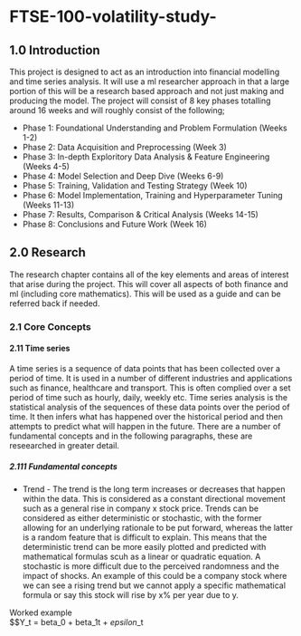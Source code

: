 # FTSE-100-volatility-study-

## 1.0 Introduction
This project is designed to act as an introduction into financial modelling and time series analysis. It will use a ml researcher approach in that a large portion of this will be a research based approach and not just making and producing the model. The project will consist of 8 key phases totalling around 16 weeks and will roughly consist of the following;

* Phase 1: Foundational Understanding and Problem Formulation (Weeks 1-2)
* Phase 2: Data Acquisition and Preprocessing (Week 3)
* Phase 3: In-depth Exploritory Data Analysis & Feature Engineering (Weeks 4-5)
* Phase 4: Model Selection and Deep Dive (Weeks 6-9)
* Phase 5: Training, Validation and Testing Strategy (Week 10)
* Phase 6: Model Implementation, Training and Hyperparameter Tuning (Weeks 11-13)
* Phase 7: Results, Comparison & Critical Analysis (Weeks 14-15)
* Phase 8: Conclusions and Future Work (Week 16)

## 2.0 Research
The research chapter contains all of the key elements and areas of interest that arise during the project. This will cover all aspects of both finance and ml (including core mathematics). This will be used as a guide and can be referred back if needed.

### 2.1 Core Concepts

#### 2.11 Time series

A time series is a sequence of data points that has been collected over a period of time. It is used in a number of different industries and applications such as finance, healthcare and transport. This is often complied over a set period of time such as hourly, daily, weekly etc. Time series analysis is the statistical analysis of the sequences of these data points over the period of time. It then infers what has happened over the historical period and then attempts to predict what will happen in the future. There are a number of fundamental concepts and in the following paragraphs, these are reseearched in greater detail.

##### 2.111 Fundamental concepts

* Trend - The trend is the long term increases or decreases that happen within the data. This is considered as a constant directional movement such as a general rise in company x stock price. Trends can be considered as either deterministic or stochastic, with the former allowing for an underlying rationale to be put forward, whereas the latter is a random feature that is difficult to explain. This means that the deterministic trend can be more easily plotted and predicted with mathematical formulas scuh as a linear or quadratic equation. A stochastic is more difficult due to the perceived randomness and the impact of shocks. An example of this could be a company stock where we can see a rising trend but we cannot apply a specific mathematical formula or say this stock will rise by x% per year due to y.

Worked example\
$$Y_t = beta_0 + beta_1t + $epsilon$_t

